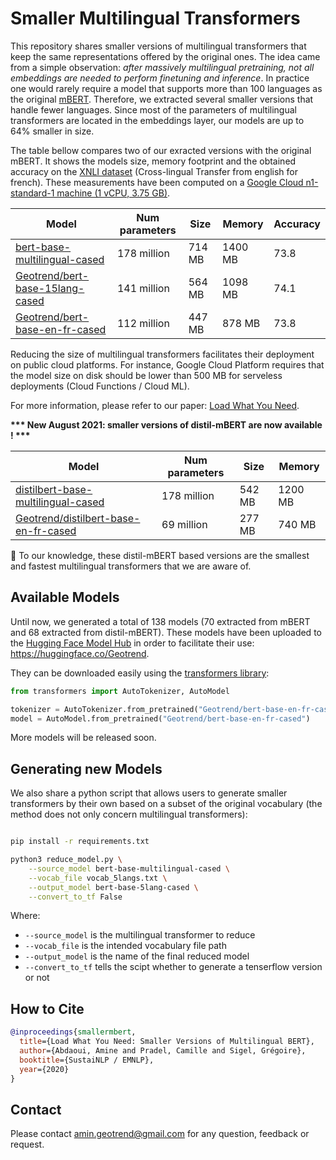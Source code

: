 # Smaller Multilingual Transformers

This repository shares smaller versions of multilingual transformers that keep the same representations offered by the original ones. The idea came from a simple observation: *after massively multilingual pretraining, not all embeddings are needed to perform finetuning and inference*. In practice one would rarely require a model that supports more than 100 languages as the original [mBERT](https://github.com/google-research/bert/blob/master/multilingual.md). Therefore, we extracted several smaller versions that handle fewer languages. Since most of the parameters of multilingual transformers are located in the embeddings layer, our models are up to 64% smaller in size.

The table bellow compares two of our exracted versions with the original mBERT. It shows the models size, memory footprint and the obtained accuracy on the [XNLI dataset](https://github.com/facebookresearch/XNLI) (Cross-lingual Transfer from english for french). These measurements have been computed on a [Google Cloud n1-standard-1 machine (1 vCPU, 3.75 GB)](https://cloud.google.com/compute/docs/machine-types\#n1_machine_type).

|            Model                | Num parameters |   Size   |  Memory  | Accuracy |
| ----------------------------    | -------------- | -------- | -------- | -------- |
| [bert-base-multilingual-cased](https://huggingface.co/bert-base-multilingual-cased)    |   178 million  |  714 MB  | 1400 MB  |   73.8   |
| [Geotrend/bert-base-15lang-cased](https://huggingface.co/Geotrend/bert-base-15lang-cased) |   141 million  |  564 MB  | 1098 MB  |   74.1   |
| [Geotrend/bert-base-en-fr-cased](https://huggingface.co/Geotrend/bert-base-en-fr-cased)  |   112 million  |  447 MB  |  878 MB  |   73.8   |

Reducing the size of multilingual transformers facilitates their deployment on public cloud platforms. 
For instance, Google Cloud Platform requires that the model size on disk should be lower than 500 MB for serveless deployments (Cloud Functions / Cloud ML).

For more information, please refer to our paper: [Load What You Need](https://arxiv.org/abs/2010.05609).

**\*\*\* New August 2021: smaller versions of distil-mBERT are now available \! \*\*\***

|                  Model                | Num parameters |   Size   |  Memory  |
| ------------------------------------- | -------------- | -------- | -------- |
| [distilbert-base-multilingual-cased](https://huggingface.co/distilbert-base-multilingual-cased)    |   178 million  |  542 MB  | 1200 MB  |
| [Geotrend/distilbert-base-en-fr-cased](https://huggingface.co/Geotrend/distilbert-base-en-fr-cased)  |    69 million  |  277 MB  |  740 MB  |

🚀 To our knowledge, these distil-mBERT based versions are the smallest and fastest multilingual transformers that we are aware of.

## Available Models

Until now, we generated  a total of 138 models (70 extracted from mBERT and 68 extracted from distil-mBERT). These models have been uploaded to the [Hugging Face Model Hub](https://huggingface.co/models) in order to facilitate their use: https://huggingface.co/Geotrend.

They can be downloaded easily using the [transformers library](https://github.com/huggingface/transformers):

```python
from transformers import AutoTokenizer, AutoModel

tokenizer = AutoTokenizer.from_pretrained("Geotrend/bert-base-en-fr-cased")
model = AutoModel.from_pretrained("Geotrend/bert-base-en-fr-cased")

```

More models will be released soon.

## Generating new Models

We also share a python script that allows users to generate smaller transformers by their own based on a subset of the original vocabulary (the method does not only concern multilingual transformers):

```bash

pip install -r requirements.txt

python3 reduce_model.py \
	--source_model bert-base-multilingual-cased \
	--vocab_file vocab_5langs.txt \
	--output_model bert-base-5lang-cased \
	--convert_to_tf False
```

Where:
- `--source_model` is the multilingual transformer to reduce
- `--vocab_file` is the intended vocabulary file path
- `--output_model` is the name of the final reduced model
- `--convert_to_tf` tells the scipt whether to generate a tenserflow version or not

## How to Cite

```bibtex
@inproceedings{smallermbert,
  title={Load What You Need: Smaller Versions of Multilingual BERT},
  author={Abdaoui, Amine and Pradel, Camille and Sigel, Grégoire},
  booktitle={SustaiNLP / EMNLP},
  year={2020}
}
```

## Contact 

Please contact amin.geotrend@gmail.com for any question, feedback or request.
